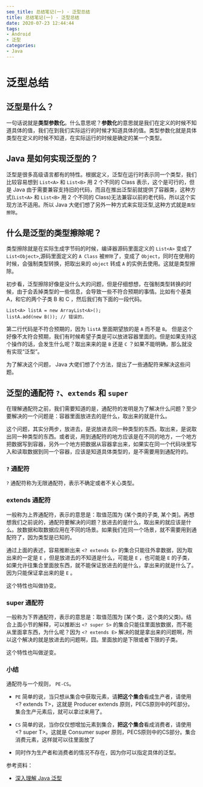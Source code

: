 ```yaml
---
seo_title: 总结笔记(一) - 泛型总结
title: 总结笔记(一) - 泛型总结
date: 2020-07-23 12:44:44
tags:
- Android
- 泛型
categories: 
- Java
---
```


# 泛型总结

## 泛型是什么？

一句话说就是**类型参数化**。什么意思呢？**参数化**的意思就是我们在定义的时候不知道具体的值，我们在到我们实际运行的时候才知道具体的值。类型参数化就是具体类型在定义的时候不知道，在实际运行的时候是确定的某一个类型。

## Java 是如何实现泛型的？

泛型是很多高级语言都有的特性。根据定义，泛型在运行时表示同一个类型，我们比较容易想到 `List<A>` 和 `List<B>` 用 2 个不同的 Class 表示，这个是可行的，但是 Java 由于需要兼容支持旧的代码，而且在推出泛型前就提供了容器类，这种方式(`List<A>` 和 `List<B>` 用 2 个不同的 Class)无法兼容以前的老代码，所以这个实现方法不适用。所以 Java 大佬们想了另外一种方式来实现泛型,这种方式就是`类型擦除`。

## 什么是泛型的类型擦除呢？

类型擦除就是在实际生成字节码的时候，编译器源码里面定义的 `List<A>` 变成了 `List<Object>`,源码里面定义的 `A Class` 被`擦除`了，变成了 `Object`，同时在使用的时候，会强制类型转换，把取出来的 `object` 转成 `A` 的实例去使用。这就是类型擦除。

初步看，泛型擦除好像是没什么大的问题，但是仔细想想，在强制类型转换的时候，由于会丢掉类型的一些信息，会导致一些不符合预期的事情。比如有个基类 A，和它的两个子类 B 和 C ，然后我们有下面的一段代码。

```
List<A> listA = new ArrayList<A>();
listA.add(new B()); // 错误的，
```

第二行代码是不符合预期的，因为 `listA` 里面期望放的是 `A` 而不是 `B`。 但是这个好像不太符合预期，我们有时候希望子类是可以放进容器里面的。但是如果支持这个操作的话，会发生什么呢？取出来来的是 `B` 还是 `C` ？如果不能明确，那么就没有实现“泛型”。

为了解决这个问题， Java 大佬们想了个方法，提出了一些通配符来解决这些问题。


## 泛型的通配符 `?`、`extends` 和 `super`

在理解通配符之前，我们需要知道的是，通配符的发明是为了解决什么问题？至少要解决的一个问题是：容器里面放进去的是什么，取出来的就是什么。

这个问题，其实分两步，放进去，是说放进去同一种类型的东西。取出来，是说取出同一种类型的东西。或者说，用到通配符的地方应该是在不同的地方，一个地方把数据写到容器，另外一个地方把数据从容器拿出来，如果实在同一个代码块里写入和读取数据到同一个容器，应该是知道具体类型的，是不需要用到通配符的。

### `?` 通配符

`?` 通配符称为无限通配符，表示不确定或者不关心类型。

### extends 通配符

一般称为上界通配符，表示的意思是：取值范围为 (某个类的子类, 某个类]。再想想我们之前说的，通配符要解决的问题？放进去的是什么，取出来的就应该是什么。放数据和取数据应用在不同的场景。如果我们在同一个场景，就不需要用到通配符了，因为类型是已知的。

通过上面的表述，容易推断出来 `<? extends E>` 的集合只能往外拿数据，因为取出来的一定是 `E` ，但是放进去的不知道是什么，可能是 `E` ，也可能是 `E` 的子类，如果允许往集合里面放东西，就不能保证放进去的是什么，拿出来的就是什么了。因为只能保证拿出来的是 `E` 。

这个特性也叫做协变。

### super 通配符

一般称为下界通配符，表示的意思是：取值范围为 [某个类，这个类的父类)。结合上面小节的解释，可以推断出 `<? super S>` 的集合只能往里面放数据，而不能从里面拿东西，为什么呢？因为 `<? extends E>` 解决的就是拿出来的问题啊，所以这个解决的就是放进去的问题啊，囧。里面放的是下限或者下限的子类。

这个特性也叫做逆变。

### 小结

通配符与一个规则， `PE-CS`。

- `PE` 简单的说，当只想从集合中获取元素，请**把这个集合**看成生产者，请使用<? extends T>，这就是 Producer extends 原则，PECS原则中的PE部分。集合生产元素后，就可以拿过来用了。
 
- `CS` 简单的说，当你仅仅想增加元素到集合，**把这个集合**看成消费者，请使用<? super T>。这就是 Consumer super 原则，PECS原则中的CS部分。集合消费元素，这样就可以往里面放了

- 同时作为生产者和消费者的情况不存在，因为你可以指定具体的泛型。

参考资料：

- [深入理解 Java 泛型](https://cloud.tencent.com/developer/article/1014635)